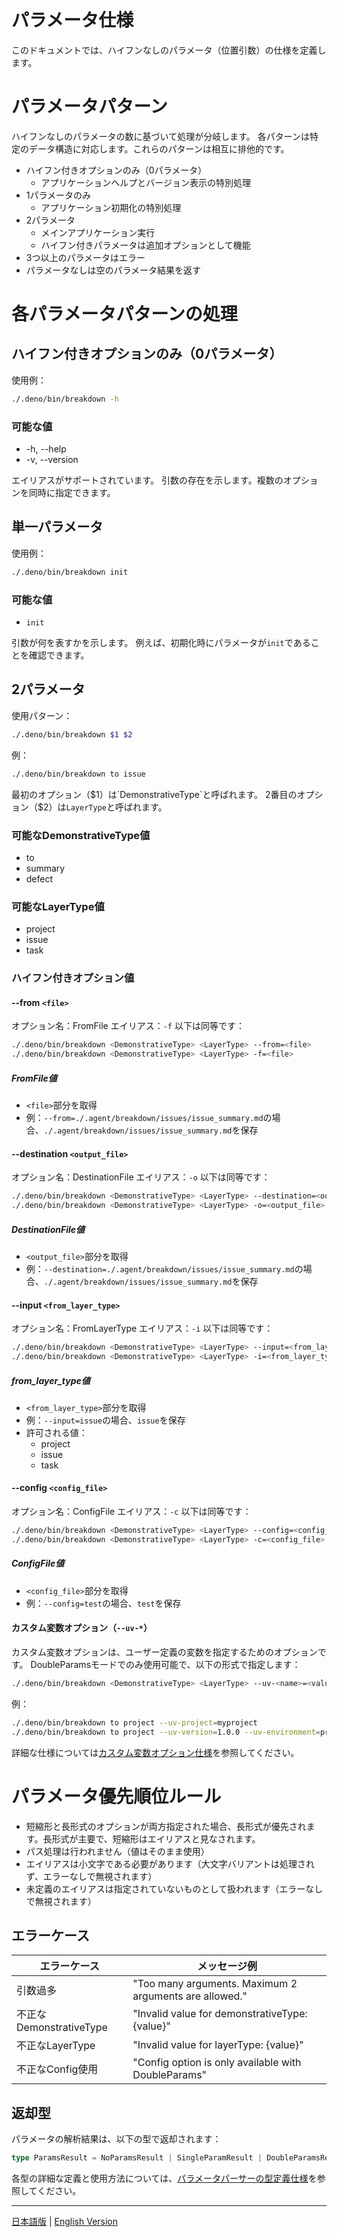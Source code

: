 # パラメータ仕様

このドキュメントでは、ハイフンなしのパラメータ（位置引数）の仕様を定義します。

# パラメータパターン

ハイフンなしのパラメータの数に基づいて処理が分岐します。
各パターンは特定のデータ構造に対応します。これらのパターンは相互に排他的です。

- ハイフン付きオプションのみ（0パラメータ）
  - アプリケーションヘルプとバージョン表示の特別処理
- 1パラメータのみ
  - アプリケーション初期化の特別処理
- 2パラメータ
  - メインアプリケーション実行
  - ハイフン付きパラメータは追加オプションとして機能
- 3つ以上のパラメータはエラー
- パラメータなしは空のパラメータ結果を返す

# 各パラメータパターンの処理

## ハイフン付きオプションのみ（0パラメータ）

使用例：

```bash
./.deno/bin/breakdown -h
```

### 可能な値

- -h, --help
- -v, --version

エイリアスがサポートされています。
引数の存在を示します。複数のオプションを同時に指定できます。

## 単一パラメータ

使用例：

```bash
./.deno/bin/breakdown init
```

### 可能な値

- `init`

引数が何を表すかを示します。
例えば、初期化時にパラメータが`init`であることを確認できます。

## 2パラメータ

使用パターン：

```bash
./.deno/bin/breakdown $1 $2
```

例：

```bash
./.deno/bin/breakdown to issue
```

最初のオプション（$1）は`DemonstrativeType`と呼ばれます。
2番目のオプション（$2）は`LayerType`と呼ばれます。

### 可能なDemonstrativeType値

- to
- summary
- defect

### 可能なLayerType値

- project
- issue
- task

### ハイフン付きオプション値

#### --from `<file>`

オプション名：FromFile
エイリアス：`-f`
以下は同等です：

```bash
./.deno/bin/breakdown <DemonstrativeType> <LayerType> --from=<file>
./.deno/bin/breakdown <DemonstrativeType> <LayerType> -f=<file>
```

##### FromFile値

- `<file>`部分を取得
- 例：`--from=./.agent/breakdown/issues/issue_summary.md`の場合、`./.agent/breakdown/issues/issue_summary.md`を保存

#### --destination `<output_file>`

オプション名：DestinationFile
エイリアス：`-o`
以下は同等です：

```bash
./.deno/bin/breakdown <DemonstrativeType> <LayerType> --destination=<output_file>
./.deno/bin/breakdown <DemonstrativeType> <LayerType> -o=<output_file>
```

##### DestinationFile値

- `<output_file>`部分を取得
- 例：`--destination=./.agent/breakdown/issues/issue_summary.md`の場合、`./.agent/breakdown/issues/issue_summary.md`を保存

#### --input `<from_layer_type>`

オプション名：FromLayerType
エイリアス：`-i`
以下は同等です：

```bash
./.deno/bin/breakdown <DemonstrativeType> <LayerType> --input=<from_layer_type>
./.deno/bin/breakdown <DemonstrativeType> <LayerType> -i=<from_layer_type>
```

##### from_layer_type値

- `<from_layer_type>`部分を取得
- 例：`--input=issue`の場合、`issue`を保存
- 許可される値：
  - project
  - issue
  - task

#### --config `<config_file>`

オプション名：ConfigFile
エイリアス：`-c`
以下は同等です：

```bash
./.deno/bin/breakdown <DemonstrativeType> <LayerType> --config=<config_file>
./.deno/bin/breakdown <DemonstrativeType> <LayerType> -c=<config_file>
```

##### ConfigFile値

- `<config_file>`部分を取得
- 例：`--config=test`の場合、`test`を保存

#### カスタム変数オプション（`--uv-*`）

カスタム変数オプションは、ユーザー定義の変数を指定するためのオプションです。
DoubleParamsモードでのみ使用可能で、以下の形式で指定します：

```bash
./.deno/bin/breakdown <DemonstrativeType> <LayerType> --uv-<name>=<value>
```

例：
```bash
./.deno/bin/breakdown to project --uv-project=myproject
./.deno/bin/breakdown to project --uv-version=1.0.0 --uv-environment=production
```

詳細な仕様については[カスタム変数オプション仕様](custom_variable_options.ja.md)を参照してください。

# パラメータ優先順位ルール

- 短縮形と長形式のオプションが両方指定された場合、長形式が優先されます。長形式が主要で、短縮形はエイリアスと見なされます。
- パス処理は行われません（値はそのまま使用）
- エイリアスは小文字である必要があります（大文字バリアントは処理されず、エラーなしで無視されます）
- 未定義のエイリアスは指定されていないものとして扱われます（エラーなしで無視されます）

## エラーケース

| エラーケース            | メッセージ例                                           |
| ----------------------- | ------------------------------------------------------ |
| 引数過多                | "Too many arguments. Maximum 2 arguments are allowed." |
| 不正なDemonstrativeType | "Invalid value for demonstrativeType: {value}"         |
| 不正なLayerType         | "Invalid value for layerType: {value}"                 |
| 不正なConfig使用        | "Config option is only available with DoubleParams"    |

## 返却型

パラメータの解析結果は、以下の型で返却されます：

```typescript
type ParamsResult = NoParamsResult | SingleParamResult | DoubleParamsResult;
```

各型の詳細な定義と使用方法については、[パラメータパーサーの型定義仕様](params_type.ja.md)を参照してください。

---

[日本語版](params.ja.md) | [English Version](params.md)
